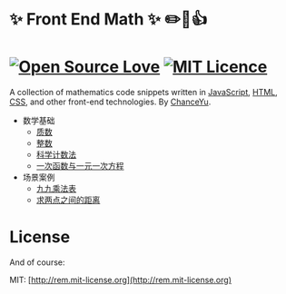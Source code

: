 # :sparkles: Front End Math :sparkles: :pencil2::100::+1:
# [![Open Source Love](https://badges.frapsoft.com/os/v1/open-source.png?v=103)](https://github.com/ellerbrock/open-source-badge/) [![MIT Licence](https://badges.frapsoft.com/os/mit/mit.png?v=103)](https://opensource.org/licenses/mit-license.php)
A collection of mathematics code snippets written in [JavaScript](https://developer.mozilla.org/en-US/docs/Web/JavaScript), [HTML](https://developer.mozilla.org/en-US/docs/Web/HTML), [CSS](https://developer.mozilla.org/en-US/docs/Web/CSS), and other front-end technologies. By [ChanceYu](http://yzq.ren).
    
* 数学基础
    * [质数](basis/01_prime-number.md)
    * [整数](basis/02_integer.md)
    * [科学计数法](basis/03_exponential.md)
    * [一次函数与一元一次方程](basis/04_linear-equation-with-one-unknown.md)
* 场景案例
    * [九九乘法表](example/01_multiplication-table.md)
    * [求两点之间的距离](example/02_get-length-between-two-points.md)

# License
And of course:

MIT: [http://rem.mit-license.org](http://rem.mit-license.org)